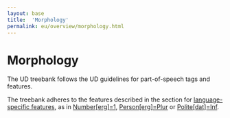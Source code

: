 ```yaml
---
layout: base
title:  'Morphology'
permalink: eu/overview/morphology.html
---
```


# Morphology

The UD treebank follows the UD guidelines for part-of-speech tags and features. 

The treebank adheres to the features described in the section for <a href="http://universaldependencies.github.io/docs/ext-feat-index.html">language-specific features</a>, as in <a href="http://universaldependencies.github.io/docs/u/ext-feat/AbsErgDatNumber.html">Number[erg]=1</a>, <a href="http://universaldependencies.github.io/docs/u/ext-feat/AbsErgDatPerson.html">Person[erg]=Plur</a> or <a href="http://universaldependencies.github.io/docs/u/ext-feat/AbsErgDatPolite.html">Polite[dat]=Inf</a>.


